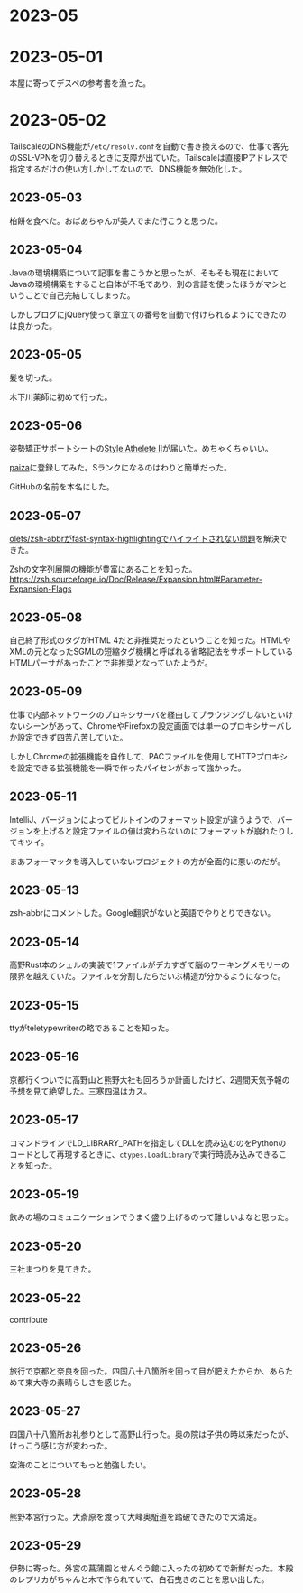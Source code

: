 # 2023-05

# 2023-05-01

本屋に寄ってデスペの参考書を漁った。

# 2023-05-02

TailscaleのDNS機能が`/etc/resolv.conf`を自動で書き換えるので、仕事で客先のSSL-VPNを切り替えるときに支障が出ていた。Tailscaleは直接IPアドレスで指定するだけの使い方しかしてないので、DNS機能を無効化した。

## 2023-05-03

柏餅を食べた。おばあちゃんが美人でまた行こうと思った。

## 2023-05-04

Javaの環境構築について記事を書こうかと思ったが、そもそも現在においてJavaの環境構築をすること自体が不毛であり、別の言語を使ったほうがマシということで自己完結してしまった。

しかしブログにjQuery使って章立ての番号を自動で付けられるようにできたのは良かった。

## 2023-05-05

髪を切った。

木下川薬師に初めて行った。

## 2023-05-06

姿勢矯正サポートシートの[Style Athelete II](https://www.mtg.gr.jp/brands/wellness/product/style/style_athlete2/)が届いた。めちゃくちゃいい。

[paiza](https://paiza.jp/)に登録してみた。Sランクになるのはわりと簡単だった。

GitHubの名前を本名にした。

## 2023-05-07

[olets/zsh-abbrがfast-syntax-highlightingでハイライトされない問題](https://github.com/olets/zsh-abbr/issues/24)を解決できた。

Zshの文字列展開の機能が豊富にあることを知った。https://zsh.sourceforge.io/Doc/Release/Expansion.html#Parameter-Expansion-Flags

## 2023-05-08

自己終了形式のタグがHTML 4だと非推奨だったということを知った。HTMLやXMLの元となったSGMLの短縮タグ機構と呼ばれる省略記法をサポートしているHTMLパーサがあったことで非推奨となっていたようだ。

## 2023-05-09

仕事で内部ネットワークのプロキシサーバを経由してブラウジングしないといけないシーンがあって、ChromeやFirefoxの設定画面では単一のプロキシサーバしか設定できず四苦八苦していた。

しかしChromeの拡張機能を自作して、PACファイルを使用してHTTPプロキシを設定できる拡張機能を一瞬で作ったパイセンがおって強かった。

## 2023-05-11

IntelliJ、バージョンによってビルトインのフォーマット設定が違うようで、バージョンを上げると設定ファイルの値は変わらないのにフォーマットが崩れたりしてキツイ。

まあフォーマッタを導入していないプロジェクトの方が全面的に悪いのだが。

## 2023-05-13

zsh-abbrにコメントした。Google翻訳がないと英語でやりとりできない。

## 2023-05-14

高野Rust本のシェルの実装で1ファイルがデカすぎて脳のワーキングメモリーの限界を越えていた。ファイルを分割したらだいぶ構造が分かるようになった。

## 2023-05-15

ttyがteletypewriterの略であることを知った。

## 2023-05-16

京都行くついでに高野山と熊野大社も回ろうか計画したけど、2週間天気予報の予想を見て絶望した。三寒四温はカス。

## 2023-05-17

コマンドラインでLD_LIBRARY_PATHを指定してDLLを読み込むのをPythonのコードとして再現するときに、`ctypes.LoadLibrary`で実行時読み込みできることを知った。

## 2023-05-19

飲みの場のコミュニケーションでうまく盛り上げるのって難しいよなと思った。

## 2023-05-20

三社まつりを見てきた。

## 2023-05-22

contribute

## 2023-05-26

旅行で京都と奈良を回った。四国八十八箇所を回って目が肥えたからか、あらためて東大寺の素晴らしさを感じた。

## 2023-05-27

四国八十八箇所お礼参りとして高野山行った。奥の院は子供の時以来だったが、けっこう感じ方が変わった。

空海のことについてもっと勉強したい。

## 2023-05-28

熊野本宮行った。大斎原を渡って大峰奥駈道を踏破できたので大満足。

## 2023-05-29

伊勢に寄った。外宮の菖蒲園とせんぐう館に入ったの初めてで新鮮だった。本殿のレプリカがちゃんと木で作られていて、白石曳きのことを思い出した。
